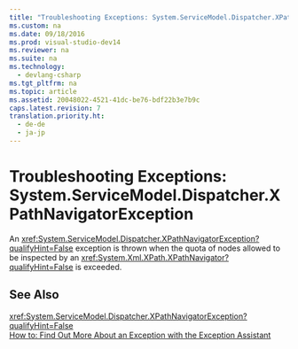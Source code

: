 ```yaml
---
title: "Troubleshooting Exceptions: System.ServiceModel.Dispatcher.XPathNavigatorException"
ms.custom: na
ms.date: 09/18/2016
ms.prod: visual-studio-dev14
ms.reviewer: na
ms.suite: na
ms.technology: 
  - devlang-csharp
ms.tgt_pltfrm: na
ms.topic: article
ms.assetid: 20048022-4521-41dc-be76-bdf22b3e7b9c
caps.latest.revision: 7
translation.priority.ht: 
  - de-de
  - ja-jp
---
```

# Troubleshooting Exceptions: System.ServiceModel.Dispatcher.XPathNavigatorException
An <xref:System.ServiceModel.Dispatcher.XPathNavigatorException?qualifyHint=False> exception is thrown when the quota of nodes allowed to be inspected by an <xref:System.Xml.XPath.XPathNavigator?qualifyHint=False> is exceeded.  
  
## See Also  
 <xref:System.ServiceModel.Dispatcher.XPathNavigatorException?qualifyHint=False>   
 [How to: Find Out More About an Exception with the Exception Assistant](../Topic/How%20to:%20Use%20the%20Exception%20Assistant.md)